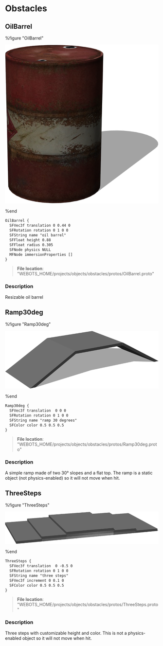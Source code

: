 # Obstacles

## OilBarrel

%figure "OilBarrel"

![OilBarrel-image](images/objects/obstacles/OilBarrel/model.png)

%end

```
OilBarrel {
  SFVec3f translation 0 0.44 0
  SFRotation rotation 0 1 0 0
  SFString name "oil barrel"
  SFFloat height 0.88
  SFFloat radius 0.305
  SFNode physics NULL
  MFNode immersionProperties []
}
```

> **File location**: "WEBOTS\_HOME/projects/objects/obstacles/protos/OilBarrel.proto"

### Description

Resizable oil barrel

## Ramp30deg

%figure "Ramp30deg"

![Ramp30deg-image](images/objects/obstacles/Ramp30deg/model.png)

%end

```
Ramp30deg {
  SFVec3f translation  0 0 0
  SFRotation rotation 0 1 0 0
  SFString name "ramp 30 degrees"
  SFColor color 0.5 0.5 0.5
}
```

> **File location**: "WEBOTS\_HOME/projects/objects/obstacles/protos/Ramp30deg.proto"

### Description

A simple ramp made of two 30° slopes and a flat top.
The ramp is a static object (not physics-enabled) so it will not move when hit.

## ThreeSteps

%figure "ThreeSteps"

![ThreeSteps-image](images/objects/obstacles/ThreeSteps/model.png)

%end

```
ThreeSteps {
  SFVec3f translation  0 -0.5 0
  SFRotation rotation 0 1 0 0
  SFString name "three steps"
  SFVec3f increment 0 0.1 0
  SFColor color 0.5 0.5 0.5
}
```

> **File location**: "WEBOTS\_HOME/projects/objects/obstacles/protos/ThreeSteps.proto"

### Description

Three steps with customizable height and color.
This is not a physics-enabled object so it will not move when hit.

